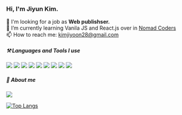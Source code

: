 ### Hi, I'm Jiyun Kim.

📌 I'm looking for a job as **Web publishser.**  
🌱 I’m currently learning Vanila JS and React.js over in [Nomad Coders](https://nomadcoders.co/)  
📫 How to reach me: kimjiyoon28@gmail.com
 
##### ⚒️ Languages and Tools I use
<a href="github.com/devJiyunKim" target="_blank"><img src="https://img.shields.io/badge/HTML5-E34F26?style=flat-square&logo=HTML5&logoColor=white"/></a>
<a href="github.com/devJiyunKim" target="_blank"><img src="https://img.shields.io/badge/CSS3-1572B6?style=flat-square&logo=CSS3&logoColor=white"/></a>
<a href="github.com/devJiyunKim" target="_blank"><img src="https://img.shields.io/badge/SASS-CC6699?style=flat-square&logo=SASS&logoColor=white"/></a>
<a href="github.com/devJiyunKim" target="_blank"><img src="https://img.shields.io/badge/jQuery-0769AD?style=flat-square&logo=jQuery&logoColor=white"/></a>
<a href="github.com/devJiyunKim" target="_blank"><img src="https://img.shields.io/badge/JavaScript-F7DF1E?style=flat-square&logo=JavaScript&logoColor=white"/></a>
<a href="github.com/devJiyunKim" target="_blank"><img src="https://img.shields.io/badge/VS Code-007ACC?style=flat-square&logo=Visual Studio Code&logoColor=white"/></a>
<a href="github.com/devJiyunKim" target="_blank"><img src="https://img.shields.io/badge/Adobe XD-FF61F6?style=flat-square&logo=Adobe XD&logoColor=white"/></a>
<a href="github.com/devJiyunKim" target="_blank"><img src="https://img.shields.io/badge/Adobe Photoshop-31A8FF?style=flat-square&logo=Adobe Photoshop&logoColor=white"/></a>
<a href="github.com/devJiyunKim" target="_blank"><img src="https://img.shields.io/badge/Adobe Illustrator-FF9A00?style=flat-square&logo=Adobe Illustrator&logoColor=white"/></a>
##### 🙌 About me

<a href="www.linkedin.com/in/jiyunkimprofile" target="_blank"><img src="https://img.shields.io/badge/LinkedIn-0A66C2?style=flat-square&logo=LinkedIn&logoColor=white"/></a>



[![Top Langs](https://github-readme-stats.vercel.app/api/top-langs/?username=devjiyunkim&layout=compact)](https://github.com/anuraghazra/github-readme-stats)



<!--

<a href="github.com/devJiyunKim" target="_blank"><img src="https://img.shields.io/badge/Portfolio-181717?style=flat-square&logo=Github&logoColor=white"/></a>
<a href="github.com/devJiyunKim" target="_blank"><img src="https://img.shields.io/badge/Kakao Talk-FFCD00?style=flat-square&logo=KakaoTalk&logoColor=white"/></a>


**devJiyunKim/devJiyunKim** is a ✨ _special_ ✨ repository because its `README.md` (this file) appears on your GitHub profile.
Here are some ideas to get you started:
- 🔭 I’m currently working on ...
- 🌱 I’m currently learning ...
- 👯 I’m looking to collaborate on ...
- 🤔 I’m looking for help with ...
- 💬 Ask me about ...
- 📫 How to reach me: ...
- 😄 Pronouns: ...
- ⚡ Fun fact: ...
-->

